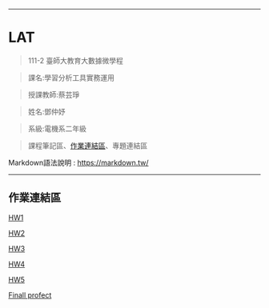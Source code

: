-----------------

# LAT


> 111-2 臺師大教育大數據微學程

> 課名:學習分析工具實務運用

> 授課教師:蔡芸琤

> 姓名:鄧仲妤

> 系級:電機系二年級

>課程筆記區、[作業連結區](https://github.com/deng41075010h/LAT/#%E4%BD%9C%E6%A5%AD%E9%80%A3%E7%B5%90%E5%8D%80)、專題連結區

Markdown語法說明 : https://markdown.tw/

---------------------------------------------

## 作業連結區

[HW1](https://github.com/deng41075010h/LAT/blob/main/20230308/HW1_20230308.ipynb)

[HW2](https://github.com/deng41075010h/LAT/blob/main/20230322/HW2_20230322.ipynb)

[HW3](https://github.com/deng41075010h/LAT/blob/main/20230329/HW3_test.ipynb)

[HW4](https://github.com/deng41075010h/LAT/tree/main/20230503)

[HW5](https://github.com/deng41075010h/LAT/tree/main/20230517)

[Finall profect](https://github.com/deng41075010h/LAT/tree/main/finall%20project)

